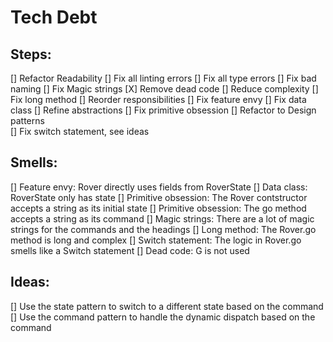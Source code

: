 # Tech Debt

## Steps:
[] Refactor Readability
    [] Fix all linting errors
    [] Fix all type errors
    [] Fix bad naming
    [] Fix Magic strings
    [X] Remove dead code
[] Reduce complexity
    [] Fix long method
[] Reorder responsibilities
    [] Fix feature envy 
    [] Fix data class
[] Refine abstractions
    [] Fix primitive obsession
[] Refactor to Design patterns    
    [] Fix switch statement, see ideas

## Smells:
[] Feature envy: Rover directly uses fields from RoverState
[] Data class: RoverState only has state
[] Primitive obsession: The Rover contstructor accepts a string as its initial state
[] Primitive obsession: The go method accepts a string as its command
[] Magic strings: There are a lot of magic strings for the commands and the headings
[] Long method: The Rover.go method is long and complex
[] Switch statement: The logic in Rover.go smells like a Switch statement
[] Dead code: G is not used

## Ideas:
[] Use the state pattern to switch to a different state based on the command
[] Use the command pattern to handle the dynamic dispatch based on the command